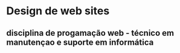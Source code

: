 # Design de web sites
## disciplina de progamação web - técnico em manutençao e suporte em informática
